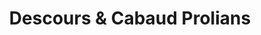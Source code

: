 ---
title: "Descours & Cabaud Prolians"
url: /cusset/descours-et-cabaud-prolians/
shop: matériel informatique
---